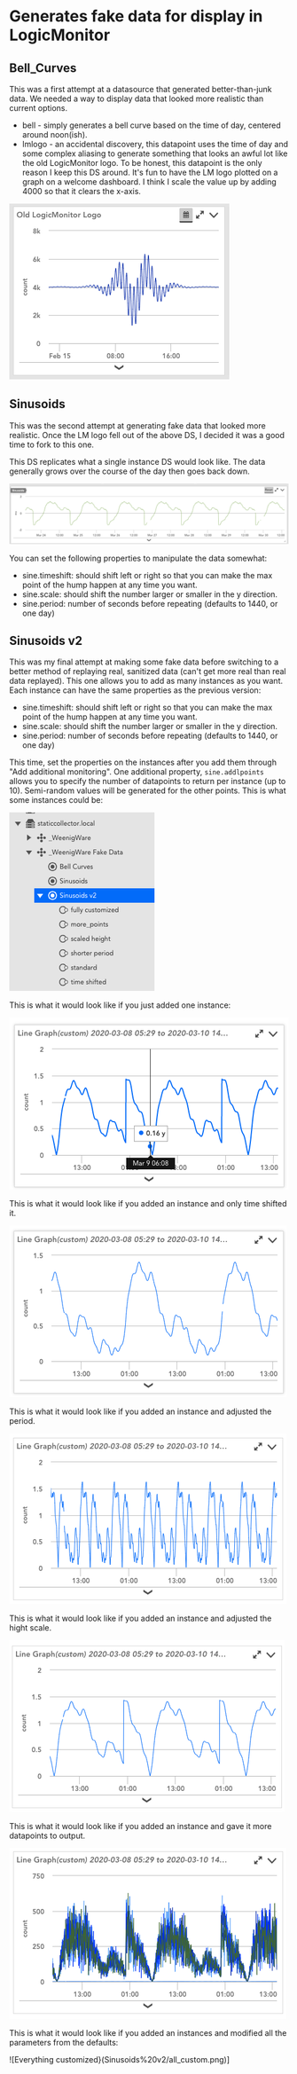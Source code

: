 # Generates fake data for display in LogicMonitor

## Bell_Curves
This was a first attempt at a datasource that generated better-than-junk data. We needed a way to display data that looked more realistic than current options.
* bell - simply generates a bell curve based on the time of day, centered around noon(ish).
* lmlogo - an accidental discovery, this datapoint uses the time of day and some complex aliasing to generate something that looks an awful lot like the old LogicMonitor logo. To be honest, this datapoint is the only reason I keep this DS around. It's fun to have the LM logo plotted on a graph on a welcome dashboard. I think I scale the value up by adding 4000 so that it clears the x-axis.

![Old LM Logo](Bell_Curves/old_lm_logo.png)

## Sinusoids
This was the second attempt at generating fake data that looked more realistic. Once the LM logo fell out of the above DS, I decided it was a good time to fork to this one.

This DS replicates what a single instance DS would look like. The data generally grows over the course of the day then goes back down.

![Sinusoids, single instance](Sinusoids/sinusoids.png)

You can set the following properties to manipulate the data somewhat:
* sine.timeshift: should shift left or right so that you can make the max point of the hump happen at any time you want.
* sine.scale: should shift the number larger or smaller in the y direction.
* sine.period: number of seconds before repeating (defaults to 1440, or one day)

## Sinusoids v2
This was my final attempt at making some fake data before switching to a better method of replaying real, sanitized data (can't get more real than real data replayed).
This one allows you to add as many instances as you want. Each instance can have the same properties as the previous version:
* sine.timeshift: should shift left or right so that you can make the max point of the hump happen at any time you want.
* sine.scale: should shift the number larger or smaller in the y direction.
* sine.period: number of seconds before repeating (defaults to 1440, or one day)

This time, set the properties on the instances after you add them through "Add additional monitoring". One additional property, `sine.addlpoints` allows you to specify the number of datapoints to return per instance (up to 10). Semi-random values will be generated for the other points.
This is what some instances could be:

![Instances](Sinusoids%20v2/instances.png)

This is what it would look like if you just added one instance:

![Standard](Sinusoids%20v2/standard.png)

This is what it would look like if you added an instance and only time shifted it.

![Time Shifted](Sinusoids%20v2/time_shifted.png)

This is what it would look like if you added an instance and adjusted the period.

![Shorter Period](Sinusoids%20v2/shorter_period.png)

This is what it would look like if you added an instance and adjusted the hight scale.

![Scaled Height](Sinusoids%20v2/scaledheight.png)

This is what it would look like if you added an instance and gave it more datapoints to output.

![Multiple Points per Instances](Sinusoids%20v2/multiplepoints.png)

This is what it would look like if you added an instances and modified all the parameters from the defaults:

![Everything customized}(Sinusoids%20v2/all_custom.png)]
